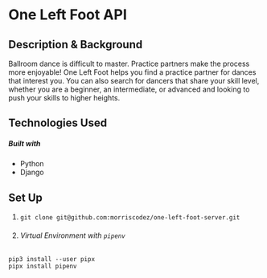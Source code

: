 # One Left Foot API

## Description & Background

Ballroom dance is difficult to master. Practice partners make the process more enjoyable! One Left Foot helps you find a practice partner for dances that interest you. You can also search for dancers that share your skill level, whether you are a beginner, an intermediate, or advanced and looking to push your skills to higher heights.

## Technologies Used

##### Built with

- Python
- Django

## Set Up

1. ```git clone git@github.com:morriscodez/one-left-foot-server.git```

2. ###### Virtual Environment with ```pipenv```
 
```
pip3 install --user pipx
pipx install pipenv
```



